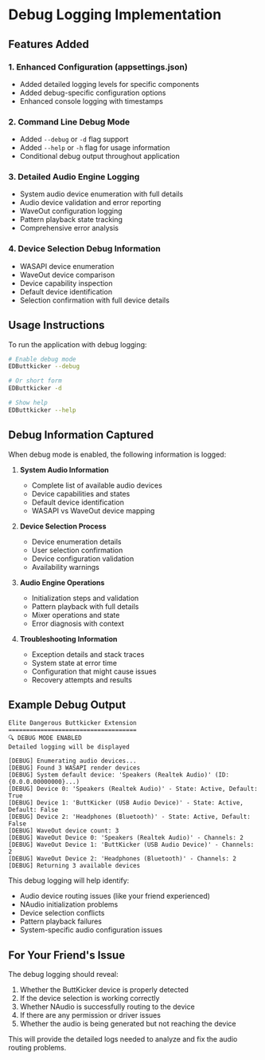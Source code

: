 # Debug Logging Implementation

## Features Added

### 1. Enhanced Configuration (appsettings.json)
- Added detailed logging levels for specific components
- Added debug-specific configuration options
- Enhanced console logging with timestamps

### 2. Command Line Debug Mode
- Added `--debug` or `-d` flag support
- Added `--help` or `-h` flag for usage information
- Conditional debug output throughout application

### 3. Detailed Audio Engine Logging
- System audio device enumeration with full details
- Audio device validation and error reporting
- WaveOut configuration logging
- Pattern playback state tracking
- Comprehensive error analysis

### 4. Device Selection Debug Information
- WASAPI device enumeration
- WaveOut device comparison
- Device capability inspection
- Default device identification
- Selection confirmation with full device details

## Usage Instructions

To run the application with debug logging:

```bash
# Enable debug mode
EDButtkicker --debug

# Or short form
EDButtkicker -d

# Show help
EDButtkicker --help
```

## Debug Information Captured

When debug mode is enabled, the following information is logged:

1. **System Audio Information**
   - Complete list of available audio devices
   - Device capabilities and states  
   - Default device identification
   - WASAPI vs WaveOut device mapping

2. **Device Selection Process**
   - Device enumeration details
   - User selection confirmation
   - Device configuration validation
   - Availability warnings

3. **Audio Engine Operations**
   - Initialization steps and validation
   - Pattern playback with full details
   - Mixer operations and state
   - Error diagnosis with context

4. **Troubleshooting Information**
   - Exception details and stack traces
   - System state at error time
   - Configuration that might cause issues
   - Recovery attempts and results

## Example Debug Output

```
Elite Dangerous Buttkicker Extension
====================================
🔍 DEBUG MODE ENABLED
Detailed logging will be displayed

[DEBUG] Enumerating audio devices...
[DEBUG] Found 3 WASAPI render devices
[DEBUG] System default device: 'Speakers (Realtek Audio)' (ID: {0.0.0.00000000}...)
[DEBUG] Device 0: 'Speakers (Realtek Audio)' - State: Active, Default: True
[DEBUG] Device 1: 'ButtKicker (USB Audio Device)' - State: Active, Default: False
[DEBUG] Device 2: 'Headphones (Bluetooth)' - State: Active, Default: False
[DEBUG] WaveOut device count: 3
[DEBUG] WaveOut Device 0: 'Speakers (Realtek Audio)' - Channels: 2
[DEBUG] WaveOut Device 1: 'ButtKicker (USB Audio Device)' - Channels: 2
[DEBUG] WaveOut Device 2: 'Headphones (Bluetooth)' - Channels: 2
[DEBUG] Returning 3 available devices
```

This debug logging will help identify:
- Audio device routing issues (like your friend experienced)
- NAudio initialization problems
- Device selection conflicts
- Pattern playback failures
- System-specific audio configuration issues

## For Your Friend's Issue

The debug logging should reveal:
1. Whether the ButtKicker device is properly detected
2. If the device selection is working correctly
3. Whether NAudio is successfully routing to the device
4. If there are any permission or driver issues
5. Whether the audio is being generated but not reaching the device

This will provide the detailed logs needed to analyze and fix the audio routing problems.